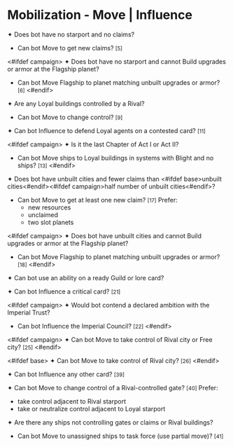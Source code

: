 # Mobilization - Move | Influence

✦ Does bot have no starport and no claims?

- Can bot Move to get new claims? <span style="font-size: 12px;">[5]</span>

<#ifdef campaign>
✦ Does bot have no starport and cannot Build upgrades or armor at the Flagship planet?

- Can bot Move Flagship to planet matching unbuilt upgrades or armor? <span style="font-size: 12px;">[6]</span>
<#endif>

✦ Are any Loyal buildings controlled by a Rival?

- Can bot Move to change control? <span style="font-size: 12px;">[9]</span>

✦ Can bot Influence to defend Loyal agents on a contested card? <span style="font-size: 12px;">[11]</span>

<#ifdef campaign>
✦ Is it the last Chapter of Act I or Act II?

- Can bot Move ships to Loyal buildings in systems with Blight and no ships? <span style="font-size: 12px;">[13]</span>
<#endif>

✦ Does bot have unbuilt cities and fewer claims than <#ifdef base>unbuilt cities<#endif><#ifdef campaign>half number of unbuilt cities<#endif>?

- Can bot Move to get at least one new claim? <span style="font-size: 12px;">[17]</span> Prefer:
	- new resources
	- unclaimed
	- two slot planets

<#ifdef campaign>
✦ Does bot have unbuilt cities and cannot Build upgrades or armor at the Flagship planet?

- Can bot Move Flagship to planet matching unbuilt upgrades or armor? <span style="font-size: 12px;">[18]</span>
<#endif>

✦ Can bot use an ability on a ready Guild or lore card?

✦ Can bot Influence a critical card? <span style="font-size: 12px;">[21]</span>

<#ifdef campaign>
✦ Would bot contend a declared ambition with the Imperial Trust?

- Can bot Influence the Imperial Council? <span style="font-size: 12px;">[22]</span>
<#endif>

<#ifdef campaign>
✦ Can bot Move to take control of Rival city or Free city? <span style="font-size: 12px;">[25]</span>
<#endif>

<#ifdef base>
✦ Can bot Move to take control of Rival city? <span style="font-size: 12px;">[26]</span>
<#endif>

✦ Can bot Influence any other card? <span style="font-size: 12px;">[39]</span>

✦ Can bot Move to change control of a Rival-controlled gate? <span style="font-size: 12px;">[40]</span> Prefer:

- take control adjacent to Rival starport
- take or neutralize control adjacent to Loyal starport

✦ Are there any ships not controlling gates or claims or Rival buildings?

- Can bot Move to unassigned ships to task force (use partial move)? <span style="font-size: 12px;">[41]</span>

<div class="pagebreak"> </div>
